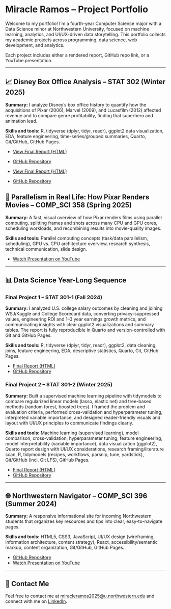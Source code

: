 # Miracle Ramos – Project Portfolio

Welcome to my portfolio! I’m a fourth-year Computer Science major with a Data Science minor at Northwestern University, focused on machine learning, analytics, and UI/UX-driven data storytelling. This portfolio collects my academic projects across programming, data science, web development, and analytics.

Each project includes either a rendered report, GitHub repo link, or a YouTube presentation.

---

## 📈 Disney Box Office Analysis – STAT 302 (Winter 2025)
**Summary:** I analyze Disney’s box office history to quantify how the acquisitions of Pixar (2006), Marvel (2009), and Lucasfilm (2012) affected revenue and to compare genre profitability, finding that superhero and animation lead.

**Skills and tools:** R, tidyverse (dplyr, tidyr, readr), ggplot2 data visualization, EDA, feature engineering, time-series/grouped summaries, Quarto, Git/GitHub, GitHub Pages.

- [View Final Report (HTML)](https://miracleramos2025.github.io/disney-boxoffice-analysis/ramos_miracle_final_project.html)
- [GitHub Repository](https://github.com/miracleramos2025/disney-boxoffice-analysis)

- <a href="https://miracleramos2025.github.io/disney-boxoffice-analysis/ramos_miracle_final_project.html" target="_blank">View Final Report (HTML)</a>
- <a href="https://github.com/miracleramos2025/disney-boxoffice-analysis" target="_blank">GitHub Repository</a>



## 🎥 Parallelism in Real Life: How Pixar Renders Movies – COMP_SCI 358 (Spring 2025)
**Summary:** A fast, visual overview of how Pixar renders films using parallel computing, splitting frames and shots across many CPU and GPU cores, scheduling workloads, and recombining results into movie-quality images.

**Skills and tools:** Parallel computing concepts (task/data parallelism, scheduling), GPU vs. CPU architecture overview, research synthesis, technical communication, slide design.

- [Watch Presentation on YouTube](https://youtu.be/toNq7nj4ROk?si=Nm7qq6OWZ9hb3Vwz)

---

## 📊 Data Science Year-Long Sequence

### Final Project 1 – STAT 301-1 (Fall 2024)
**Summary:** I analyzed U.S. college salary outcomes by cleaning and joining WSJ/Kaggle and College Scorecard data, converting privacy-suppressed values, engineering ROI and 1–3 year earnings growth metrics, and communicating insights with clear ggplot2 visualizations and summary tables. The report is fully reproducible in Quarto and version-controlled with Git and GitHub Pages.

**Skills and tools:** R, tidyverse (dplyr, tidyr, readr), ggplot2, data cleaning, joins, feature engineering, EDA, descriptive statistics, Quarto, Git, GitHub Pages.

- [Final Report (HTML)](https://miracleramos2025.github.io/final-project-1-site/ramos_miracle_final_report.html)
- [GitHub Repository](https://github.com/miracleramos2025/final-project-1-site)



### Final Project 2 – STAT 301-2 (Winter 2025)
**Summary:** Built a supervised machine learning pipeline with tidymodels to compare regularized linear models (lasso, elastic net) and tree-based methods (random forest, boosted trees). I framed the problem and evaluation criteria, performed cross-validation and hyperparameter tuning, interpreted variable importance, and designed reader-friendly visuals and layout with UI/UX principles to communicate findings clearly.

**Skills and tools:** Machine learning (supervised learning), model comparison, cross-validation, hyperparameter tuning, feature engineering, model interpretability (variable importance), data visualization (ggplot2), Quarto report design with UI/UX considerations, research framing/literature scan, R, tidymodels (recipes, workflows, parsnip, tune, yardstick), Git/GitHub (incl. Git LFS), GitHub Pages.

- [Final Report (HTML)](https://miracleramos2025.github.io/final-project-2-site/Ramos_Miracle_final_report.html)
- [GitHub Repository](https://github.com/miracleramos2025/final-project-2-site)

---

## 🌐 Northwestern Navigator – COMP_SCI 396 (Summer 2024)
**Summary:** A responsive informational site for incoming Northwestern students that organizes key resources and tips into clear, easy-to-navigate pages.  

**Skills and tools:** HTML5, CSS3, JavaScript, UI/UX design (wireframing, information architecture, content strategy), React, accessibility/semantic markup, content organization, Git/GitHub, GitHub Pages.

- [GitHub Repository](https://github.com/miracleramos2025/northwestern_navigator.git)
- [Watch Presentation on YouTube](https://youtu.be/pn5t4ZIiq1Y)

---

## 📄 Contact Me
Feel free to contact me at miracleramos2025@u.northwestern.edu and connect with me on [LinkedIn](https://www.linkedin.com/in/miracle-ramos/).

